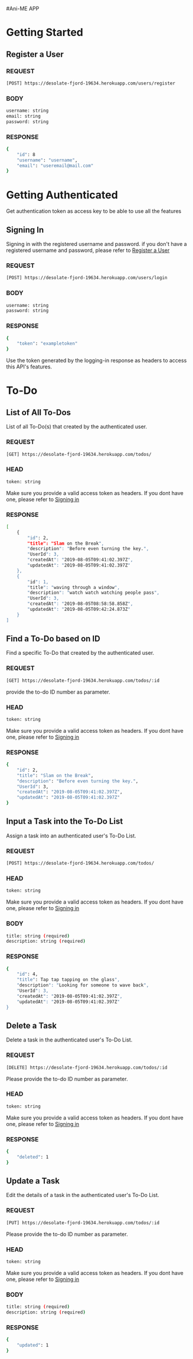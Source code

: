 #Ani-ME APP

# Getting Started


## Register a User
### REQUEST 

```sh
[POST] https://desolate-fjord-19634.herokuapp.com/users/register
```

### BODY
```sh
username: string
email: string
password: string
```

### RESPONSE
```sh
{
    "id": 8
    "username": "username",
    "email": "useremail@mail.com"
}

```


# Getting Authenticated
Get authentication token as access key to be able to use all the features
## Signing In
Signing in with the registered username and password.
if you don't have a registered username and password, please refer to  [Register a User](#register-a-user)
### REQUEST 

```sh
[POST] https://desolate-fjord-19634.herokuapp.com/users/login
```

### BODY
```sh
username: string
password: string
```

### RESPONSE
```sh
{
    "token": "exampletoken"
}
```


Use the token generated by the logging-in response as headers to access this API's features.



# To-Do 
## List of All To-Dos
List of all To-Do(s) that created by the authenticated user.

### REQUEST 

```sh
[GET] https://desolate-fjord-19634.herokuapp.com/todos/
```

### HEAD
```sh
token: string
```
Make sure you provide a valid access token as headers. If you dont have one, please refer to [Signing in](#signing-in)

### RESPONSE
```sh
[
    {
        "id": 2,
        "title": "Slam on the Break",
        "description": "Before even turning the key.",
        "UserId": 3,
        "createdAt": "2019-08-05T09:41:02.397Z",
        "updatedAt": "2019-08-05T09:41:02.397Z"
    },
    {
        "id": 1,
        "title": "waving through a window",
        "description": "watch watch watching people pass",
        "UserId": 3,
        "createdAt": "2019-08-05T08:58:58.858Z",
        "updatedAt": "2019-08-05T09:42:24.873Z"
    }
]
```
## Find a To-Do based on ID  
Find a specific To-Do that created by the authenticated user.


### REQUEST 

```sh
[GET] https://desolate-fjord-19634.herokuapp.com/todos/:id
```
provide the to-do ID number as parameter.

### HEAD
```sh
token: string
```
Make sure you provide a valid access token as headers. If you dont have one, please refer to [Signing in](#signing-in)

### RESPONSE
```sh
{
    "id": 2,
    "title": "Slam on the Break",
    "description": "Before even turning the key.",
    "UserId": 3,
    "createdAt": "2019-08-05T09:41:02.397Z",
    "updatedAt": "2019-08-05T09:41:02.397Z"
}
```

## Input a Task into the To-Do List 
Assign a task into an authenticated user's To-Do List.

### REQUEST 

```sh
[POST] https://desolate-fjord-19634.herokuapp.com/todos/
```

### HEAD
```sh
token: string
```
Make sure you provide a valid access token as headers. If you dont have one, please refer to [Signing in](#signing-in)

### BODY
```sh
title: string (required)
description: string (required)
```

### RESPONSE
```sh
{
    "id": 4,
    "title": Tap tap tapping on the glass",
    "description": "Looking for someone to wave back",
    "UserId": 3,
    "createdAt": "2019-08-05T09:41:02.397Z",
    "updatedAt": "2019-08-05T09:41:02.397Z"
}
```
## Delete a Task 
Delete a task in the authenticated user's To-Do List.

### REQUEST 

```sh
[DELETE] https://desolate-fjord-19634.herokuapp.com/todos/:id
```
Please provide the to-do ID number as parameter.

### HEAD
```sh
token: string
```
Make sure you provide a valid access token as headers. If you dont have one, please refer to [Signing in](#signing-in)


### RESPONSE
```sh
{
    "deleted": 1
}
```

## Update a Task 
Edit the details of a task in the authenticated user's To-Do List.

### REQUEST 

```sh
[PUT] https://desolate-fjord-19634.herokuapp.com/todos/:id
```
Please provide the to-do ID number as parameter.

### HEAD
```sh
token: string
```
Make sure you provide a valid access token as headers. If you dont have one, please refer to [Signing in](#signing-in)

### BODY
```sh
title: string (required)
description: string (required)
```

### RESPONSE
```sh
{
    "updated": 1
}
```
